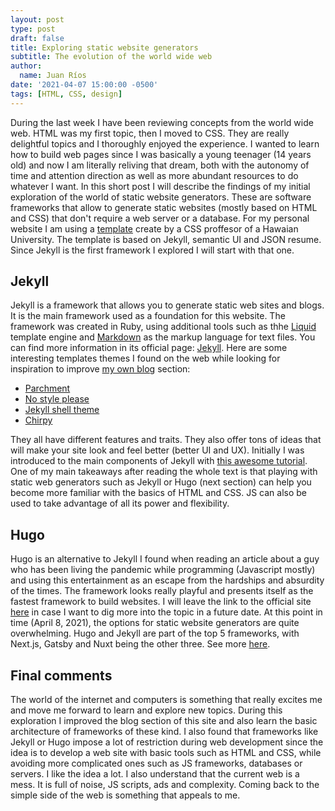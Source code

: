 ```yaml
---
layout: post
type: post 
draft: false
title: Exploring static website generators
subtitle: The evolution of the world wide web
author:
  name: Juan Ríos
date: '2021-04-07 15:00:00 -0500'
tags: [HTML, CSS, design]
---
```

During the last week I have been reviewing concepts from the world wide web. HTML was my first topic, then I moved to CSS. They are really delightful topics and I thoroughly enjoyed the experience. I wanted to learn how to build web pages since I was basically a young teenager (14 years old) and now I am literally reliving that dream, both with the autonomy of time and attention direction as well as more abundant resources to do whatever I want. In this short post I will describe the findings of my initial exploration of the world of static website generators. These are software frameworks that allow to generate static websites (mostly based on HTML and CSS) that don't require a web server or a database. For my personal website I am using a [template](https://techfolios.github.io/userguide.html) create by a CSS proffesor of a Hawaian University. The template is based on Jekyll, semantic UI and JSON resume. Since Jekyll is the first framework I explored I will start with that one. 

## Jekyll

Jekyll is a framework that allows you to generate static web sites and blogs. It is the main framework used as a foundation for this website. The framework was created in Ruby, using additional tools such as thhe [Liquid](https://github.com/Shopify/liquid) template engine and [Markdown](https://daringfireball.net/projects/markdown/) as the markup language for text files. You can find more information in its official page: [Jekyll](https://jekyllrb.com/). Here are some interesting templates themes I found on the web while looking for inspiration to improve [my own blog](juandarr.github.io/essays) section:

- [Parchment](https://pro-panda.github.io/parchment/)
- [No style please](https://riggraz.dev/no-style-please/)
- [Jekyll shell theme](https://tareqdandachi.github.io/jekyll-shell-theme/)
- [Chirpy](https://chirpy.cotes.info/)

They all have different features and traits. They also offer tons of ideas that will make your site look and feel better (better UI and UX).
Initially I was introduced to the main components of Jekyll with [this awesome tutorial](https://www.section.io/engineering-education/build-a-jekyll-site/). One of my main takeaways after reading the whole text is that playing with static web generators such as Jekyll or Hugo (next section) can help you become more familiar with the basics of HTML and CSS. JS can also be used to take advantage of all its power and flexibility.

## Hugo

Hugo is an alternative to Jekyll I found when reading an article about a guy who has been living the pandemic while programming (Javascript mostly) and using this entertainment as an escape from the hardships and absurdity of the times. The framework looks really playful and presents itself as the fastest framework to build websites. I will leave the link to the official site [here](https://gohugo.io/) in case I want to dig more into the topic in a future date. At this point in time (April 8, 2021), the options for static website generators are quite overwhelming. Hugo and Jekyll are part of the top 5 frameworks, with Next.js, Gatsby and Nuxt being the other three. See more [here](https://jamstack.org/generators/).

## Final comments
The world of the internet and computers is something that really excites me and move me forward to learn and explore new topics. During this exploration I improved the blog section of this site and also learn the basic architecture of frameworks of these kind. I also found that frameworks like Jekyll or Hugo impose a lot of restriction during web development since the idea is to develop a web site with basic tools such as HTML and CSS, while avoiding more complicated ones such as JS frameworks, databases or servers. I like the idea a lot. I also understand that the current web is a mess. It is full of noise, JS scripts, ads and complexity. Coming back to the simple side of the web is something that appeals to me.  